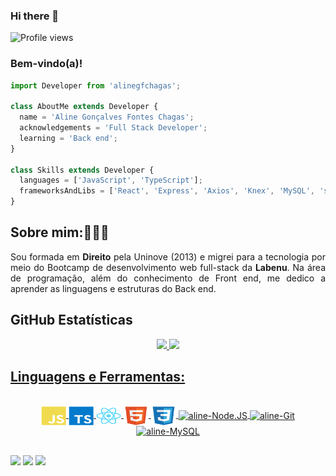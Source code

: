 ### Hi there 👋

![Profile views](https://gpvc.arturio.dev/alinefgchagas)



### Bem-vindo(a)!

```Typescript
import Developer from 'alinegfchagas';

class AboutMe extends Developer {
  name = 'Aline Gonçalves Fontes Chagas';
  acknowledgements = 'Full Stack Developer';
  learning = 'Back end';
}

class Skills extends Developer {
  languages = ['JavaScript', 'TypeScript'];
  frameworksAndLibs = ['React', 'Express', 'Axios', 'Knex', 'MySQL', 'styled-components', 'material-ui', 'NodeJs', 'Others'];
}
```
## Sobre mim:👩🏼‍💻
<p><div align='justify'>

Sou formada em <b>Direito</b> pela Uninove (2013) e migrei para a tecnologia por meio do Bootcamp de desenvolvimento web full-stack da <b>Labenu</b>.  Na área de programação, além do conhecimento de Front end, me dedico a aprender as linguagens e estruturas do Back end.
<br></div></p>

## GitHub Estatísticas
<div align="center">
  <a href="https://github.com/">
  <img height="160em" src="https://github-readme-stats.vercel.app/api?username=alinegfchagas&show_icons=true&theme=synthwave&include_all_commits=true&count_private=true"/>
  <img height="160em" src="https://github-readme-stats.vercel.app/api/top-langs/?username=alinegfchagas&layout=compact&langs_count=7&theme=synthwave"/>
</div>

  ## Linguagens e Ferramentas:
<div style="display: inline_block" align="center"><br>
  <img align="center" alt="aline-Js" height="30" width="40" src="https://raw.githubusercontent.com/devicons/devicon/master/icons/javascript/javascript-plain.svg">
  <img align="center" alt="aline-Ts" height="30" width="40" src="https://raw.githubusercontent.com/devicons/devicon/master/icons/typescript/typescript-plain.svg">
  <img align="center" alt="aline--React" height="30" width="40" src="https://raw.githubusercontent.com/devicons/devicon/master/icons/react/react-original.svg">
  <img align="center" al="aline-HTML" height="30" width="40" src="https://raw.githubusercontent.com/devicons/devicon/master/icons/html5/html5-original.svg">
  <img align="center" alt="aline-CSS" height="30" width="40" src="https://raw.githubusercontent.com/devicons/devicon/master/icons/css3/css3-original.svg">
  <img align="center" alt="aline-Node.JS" height="30" width="40" src="https://cdn.jsdelivr.net/gh/devicons/devicon/icons/nodejs/nodejs-original.svg">
  <img align="center" alt="aline-Git" height="30" width="40" src="https://cdn.jsdelivr.net/gh/devicons/devicon/icons/git/git-original.svg">
  <img align="center" alt="aline-MySQL" height="30" width="40" src="https://cdn.jsdelivr.net/gh/devicons/devicon/icons/mysql/mysql-original.svg">

  </div>
  
   ##
 
<div> 

  <a href = "mailto:alinegfchagas@gmail.com"><img src="https://img.shields.io/badge/Gmail-D14836?style=for-the-badge&logo=gmail&logoColor=white" target="_blank"></a>
  <a href="https://www.linkedin.com/in/aline-gonçalves-fontes-chagas-384a2b185/" target="_blank"><img src="https://img.shields.io/badge/-LinkedIn-%230077B5?style=for-the-badge&logo=linkedin&logoColor=white" target="_blank"></a> 
  <a href="alinegfchagas@hotmail.com" target="_blank"><img src="https://img.shields.io/badge/Microsoft_Outlook-0078D4?style=for-the-badge&logo=microsoft-outlook&logoColor=white" target="_blank"></a> 
  
</div>


